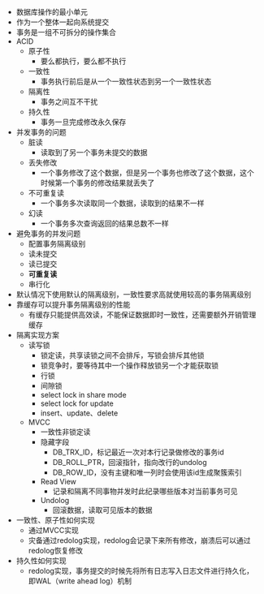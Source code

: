 - 数据库操作的最小单元
- 作为一个整体一起向系统提交
- 事务是一组不可拆分的操作集合
- ACID
	- 原子性
		- 要么都执行，要么都不执行
	- 一致性
		- 事务执行前后是从一个一致性状态到另一个一致性状态
	- 隔离性
		- 事务之间互不干扰
	- 持久性
		- 事务一旦完成修改永久保存
- 并发事务的问题
	- 脏读
		- 读取到了另一个事务未提交的数据
	- 丢失修改
		- 一个事务修改了这个数据，但是另一个事务也修改了这个数据，这个时候第一个事务的修改结果就丢失了
	- 不可重复读
		- 一个事务多次读取同一个数据，读取到的结果不一样
	- 幻读
		- 一个事务多次查询返回的结果总数不一样
- 避免事务的并发问题
	- 配置事务隔离级别
	- 读未提交
	- 读已提交
	- **可重复读**
	- 串行化
- 默认情况下使用默认的隔离级别，一致性要求高就使用较高的事务隔离级别
- 靠缓存可以提升事务隔离级别的性能
	- 有缓存只能提供高效读，不能保证数据即时一致性，还需要额外开销管理缓存
- 隔离实现方案
	- 读写锁
		- 锁定读，共享读锁之间不会排斥，写锁会排斥其他锁
		- 锁竞争时，要等待其中一个操作释放锁另一个才能获取锁
		- 行锁
		- 间隙锁
		- select lock in share mode
		- select lock for update
		- insert、update、delete
	- MVCC
		- 一致性非锁定读
		- 隐藏字段
			- DB_TRX_ID，标记最近一次对本行记录做修改的事务id
			- DB_ROLL_PTR，回滚指针，指向改行的undolog
			- DB_ROW_ID，没有主键和唯一列时会使用该id生成聚簇索引
		- Read View
			- 记录和隔离不同事物并发时此纪录哪些版本对当前事务可见
		- Undolog
			- 回滚数据，读取可见版本的数据
- 一致性、原子性如何实现
	- 通过MVCC实现
	- 灾备通过redolog实现，redolog会记录下来所有修改，崩溃后可以通过redolog恢复修改
- 持久性如何实现
	- redolog实现，事务提交的时候先将所有日志写入日志文件进行持久化，即WAL（write ahead log）机制